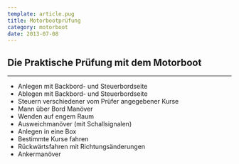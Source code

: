 ```yaml
---
template: article.pug
title: Motorbootprüfung
category: motorboot
date: 2013-07-08
---
```


## Die Praktische Prüfung mit dem Motorboot

---

- Anlegen mit Backbord- und Steuerbordseite
- Ablegen mit Backbord- und Steuerbordseite
- Steuern verschiedener vom Prüfer angegebener Kurse
- Mann über Bord Manöver
- Wenden auf engem Raum
- Ausweichmanöver (mit Schallsignalen)
- Anlegen in eine Box
- Bestimmte Kurse fahren
- Rückwärtsfahren mit Richtungsänderungen
- Ankermanöver
